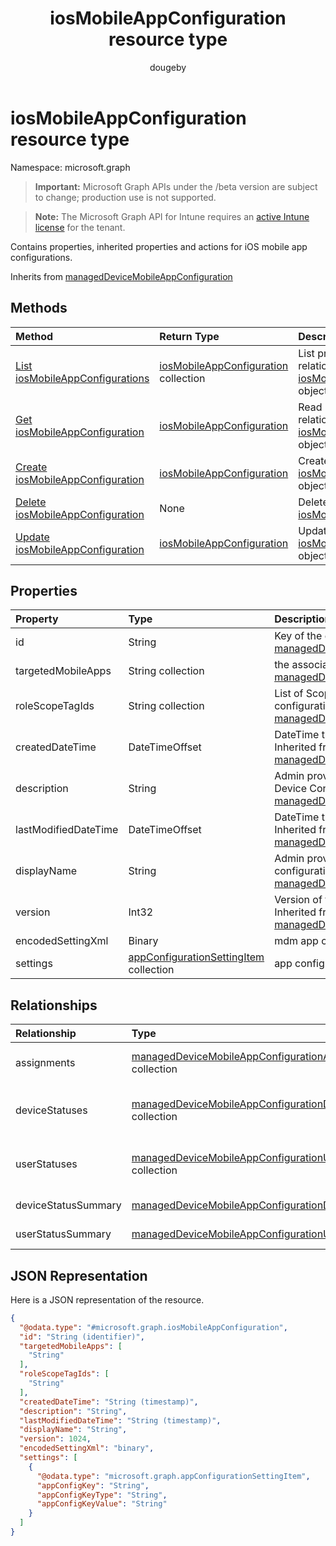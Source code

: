 ﻿---
title: "iosMobileAppConfiguration resource type"
description: "Contains properties, inherited properties and actions for iOS mobile app configurations."
author: "dougeby"
localization_priority: Normal
ms.prod: "intune"
doc_type: resourcePageType
---

# iosMobileAppConfiguration resource type

Namespace: microsoft.graph

> **Important:** Microsoft Graph APIs under the /beta version are subject to change; production use is not supported.

> **Note:** The Microsoft Graph API for Intune requires an [active Intune license](https://go.microsoft.com/fwlink/?linkid=839381) for the tenant.

Contains properties, inherited properties and actions for iOS mobile app configurations.

Inherits from [managedDeviceMobileAppConfiguration](../resources/intune-apps-manageddevicemobileappconfiguration.md)

## Methods

| Method                                                                                     | Return Type                                                                                   | Description                                                                                                                          |
| :----------------------------------------------------------------------------------------- | :-------------------------------------------------------------------------------------------- | :----------------------------------------------------------------------------------------------------------------------------------- |
| [List iosMobileAppConfigurations](../api/intune-apps-iosmobileappconfiguration-list.md)    | [iosMobileAppConfiguration](../resources/intune-apps-iosmobileappconfiguration.md) collection | List properties and relationships of the [iosMobileAppConfiguration](../resources/intune-apps-iosmobileappconfiguration.md) objects. |
| [Get iosMobileAppConfiguration](../api/intune-apps-iosmobileappconfiguration-get.md)       | [iosMobileAppConfiguration](../resources/intune-apps-iosmobileappconfiguration.md)            | Read properties and relationships of the [iosMobileAppConfiguration](../resources/intune-apps-iosmobileappconfiguration.md) object.  |
| [Create iosMobileAppConfiguration](../api/intune-apps-iosmobileappconfiguration-create.md) | [iosMobileAppConfiguration](../resources/intune-apps-iosmobileappconfiguration.md)            | Create a new [iosMobileAppConfiguration](../resources/intune-apps-iosmobileappconfiguration.md) object.                              |
| [Delete iosMobileAppConfiguration](../api/intune-apps-iosmobileappconfiguration-delete.md) | None                                                                                          | Deletes a [iosMobileAppConfiguration](../resources/intune-apps-iosmobileappconfiguration.md).                                        |
| [Update iosMobileAppConfiguration](../api/intune-apps-iosmobileappconfiguration-update.md) | [iosMobileAppConfiguration](../resources/intune-apps-iosmobileappconfiguration.md)            | Update the properties of a [iosMobileAppConfiguration](../resources/intune-apps-iosmobileappconfiguration.md) object.                |

## Properties

| Property             | Type                                                                                              | Description                                                                                                                                                                   |
| :------------------- | :------------------------------------------------------------------------------------------------ | :---------------------------------------------------------------------------------------------------------------------------------------------------------------------------- |
| id                   | String                                                                                            | Key of the entity. Inherited from [managedDeviceMobileAppConfiguration](../resources/intune-apps-manageddevicemobileappconfiguration.md)                                      |
| targetedMobileApps   | String collection                                                                                 | the associated app. Inherited from [managedDeviceMobileAppConfiguration](../resources/intune-apps-manageddevicemobileappconfiguration.md)                                     |
| roleScopeTagIds      | String collection                                                                                 | List of Scope Tags for this App configuration entity. Inherited from [managedDeviceMobileAppConfiguration](../resources/intune-apps-manageddevicemobileappconfiguration.md)   |
| createdDateTime      | DateTimeOffset                                                                                    | DateTime the object was created. Inherited from [managedDeviceMobileAppConfiguration](../resources/intune-apps-manageddevicemobileappconfiguration.md)                        |
| description          | String                                                                                            | Admin provided description of the Device Configuration. Inherited from [managedDeviceMobileAppConfiguration](../resources/intune-apps-manageddevicemobileappconfiguration.md) |
| lastModifiedDateTime | DateTimeOffset                                                                                    | DateTime the object was last modified. Inherited from [managedDeviceMobileAppConfiguration](../resources/intune-apps-manageddevicemobileappconfiguration.md)                  |
| displayName          | String                                                                                            | Admin provided name of the device configuration. Inherited from [managedDeviceMobileAppConfiguration](../resources/intune-apps-manageddevicemobileappconfiguration.md)        |
| version              | Int32                                                                                             | Version of the device configuration. Inherited from [managedDeviceMobileAppConfiguration](../resources/intune-apps-manageddevicemobileappconfiguration.md)                    |
| encodedSettingXml    | Binary                                                                                            | mdm app configuration Base64 binary.                                                                                                                                          |
| settings             | [appConfigurationSettingItem](../resources/intune-apps-appconfigurationsettingitem.md) collection | app configuration setting items.                                                                                                                                              |

## Relationships

| Relationship        | Type                                                                                                                                      | Description                                                                                                                                                                    |
| :------------------ | :---------------------------------------------------------------------------------------------------------------------------------------- | :----------------------------------------------------------------------------------------------------------------------------------------------------------------------------- |
| assignments         | [managedDeviceMobileAppConfigurationAssignment](../resources/intune-apps-manageddevicemobileappconfigurationassignment.md) collection     | The list of group assignemenets for app configration. Inherited from [managedDeviceMobileAppConfiguration](../resources/intune-apps-manageddevicemobileappconfiguration.md)    |
| deviceStatuses      | [managedDeviceMobileAppConfigurationDeviceStatus](../resources/intune-apps-manageddevicemobileappconfigurationdevicestatus.md) collection | List of ManagedDeviceMobileAppConfigurationDeviceStatus. Inherited from [managedDeviceMobileAppConfiguration](../resources/intune-apps-manageddevicemobileappconfiguration.md) |
| userStatuses        | [managedDeviceMobileAppConfigurationUserStatus](../resources/intune-apps-manageddevicemobileappconfigurationuserstatus.md) collection     | List of ManagedDeviceMobileAppConfigurationUserStatus. Inherited from [managedDeviceMobileAppConfiguration](../resources/intune-apps-manageddevicemobileappconfiguration.md)   |
| deviceStatusSummary | [managedDeviceMobileAppConfigurationDeviceSummary](../resources/intune-apps-manageddevicemobileappconfigurationdevicesummary.md)          | App configuration device status summary. Inherited from [managedDeviceMobileAppConfiguration](../resources/intune-apps-manageddevicemobileappconfiguration.md)                 |
| userStatusSummary   | [managedDeviceMobileAppConfigurationUserSummary](../resources/intune-apps-manageddevicemobileappconfigurationusersummary.md)              | App configuration user status summary. Inherited from [managedDeviceMobileAppConfiguration](../resources/intune-apps-manageddevicemobileappconfiguration.md)                   |

## JSON Representation

Here is a JSON representation of the resource.

<!-- {
  "blockType": "resource",
  "keyProperty": "id",
  "@odata.type": "microsoft.graph.iosMobileAppConfiguration"
}
-->

```json
{
  "@odata.type": "#microsoft.graph.iosMobileAppConfiguration",
  "id": "String (identifier)",
  "targetedMobileApps": [
    "String"
  ],
  "roleScopeTagIds": [
    "String"
  ],
  "createdDateTime": "String (timestamp)",
  "description": "String",
  "lastModifiedDateTime": "String (timestamp)",
  "displayName": "String",
  "version": 1024,
  "encodedSettingXml": "binary",
  "settings": [
    {
      "@odata.type": "microsoft.graph.appConfigurationSettingItem",
      "appConfigKey": "String",
      "appConfigKeyType": "String",
      "appConfigKeyValue": "String"
    }
  ]
}
```
